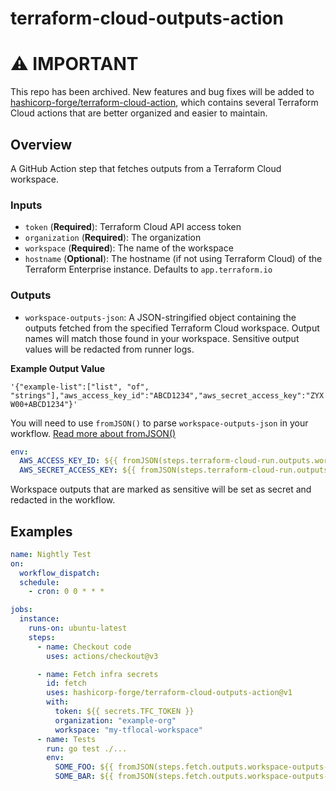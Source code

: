 # terraform-cloud-outputs-action

# ⚠️ IMPORTANT

This repo has been archived. New features and bug fixes will be added to [hashicorp-forge/terraform-cloud-action](https://github.com/hashicorp-forge/terraform-cloud-action), which contains several Terraform Cloud actions that are better organized and easier to maintain.

## Overview

A GitHub Action step that fetches outputs from a Terraform Cloud workspace.

### Inputs

- `token` (**Required**): Terraform Cloud API access token
- `organization` (**Required**): The organization
- `workspace` (**Required**): The name of the workspace
- `hostname` (**Optional**): The hostname (if not using Terraform Cloud) of the Terraform Enterprise instance. Defaults to `app.terraform.io`

### Outputs

- `workspace-outputs-json`: A JSON-stringified object containing the outputs fetched from the specified Terraform Cloud workspace. Output names will match those found in your workspace. Sensitive output values will be redacted from runner logs.

**Example Output Value**

`'{"example-list":["list", "of", "strings"],"aws_access_key_id":"ABCD1234","aws_secret_access_key":"ZYXW00+ABCD1234"}'`

You will need to use `fromJSON()` to parse `workspace-outputs-json` in your workflow. [Read more about fromJSON()](https://docs.github.com/en/actions/learn-github-actions/expressions#fromjson)

```yaml
env:
  AWS_ACCESS_KEY_ID: ${{ fromJSON(steps.terraform-cloud-run.outputs.workspace-outputs).aws_access_key_id }}
  AWS_SECRET_ACCESS_KEY: ${{ fromJSON(steps.terraform-cloud-run.outputs.workspace-outputs).aws_secret_access_key }}
```

Workspace outputs that are marked as sensitive will be set as secret and redacted in the workflow.

## Examples

```yaml
name: Nightly Test
on:
  workflow_dispatch:
  schedule:
    - cron: 0 0 * * *

jobs:
  instance:
    runs-on: ubuntu-latest
    steps:
      - name: Checkout code
        uses: actions/checkout@v3

      - name: Fetch infra secrets
        id: fetch
        uses: hashicorp-forge/terraform-cloud-outputs-action@v1
        with:
          token: ${{ secrets.TFC_TOKEN }}
          organization: "example-org"
          workspace: "my-tflocal-workspace"
      - name: Tests
        run: go test ./...
        env:
          SOME_FOO: ${{ fromJSON(steps.fetch.outputs.workspace-outputs-json).foo }}
          SOME_BAR: ${{ fromJSON(steps.fetch.outputs.workspace-outputs-json).bar }}
```
